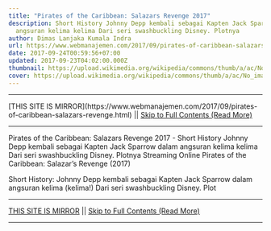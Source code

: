 ```yaml
---
title: "Pirates of the Caribbean: Salazars Revenge 2017"
description: Short History Johnny Depp kembali sebagai Kapten Jack Sparrow dalam
  angsuran kelima kelima Dari seri swashbuckling Disney. Plotnya
author: Dimas Lanjaka Kumala Indra
url: https://www.webmanajemen.com/2017/09/pirates-of-caribbean-salazars-revenge.html
date: 2017-09-24T00:59:56+07:00
updated: 2017-09-23T04:02:00.000Z
thumbnail: https://upload.wikimedia.org/wikipedia/commons/thumb/a/ac/No_image_available.svg/2048px-No_image_available.svg.png
cover: https://upload.wikimedia.org/wikipedia/commons/thumb/a/ac/No_image_available.svg/2048px-No_image_available.svg.png
---
```


<hr/> [THIS SITE IS MIRROR](https://www.webmanajemen.com/2017/09/pirates-of-caribbean-salazars-revenge.html) || <a href="https://www.webmanajemen.com/2017/09/pirates-of-caribbean-salazars-revenge.html" rel="follow" class="button" id="read-more">Skip to Full Contents (Read More)</a> <hr/> Pirates of the Caribbean: Salazars Revenge 2017 - Short History Johnny Depp kembali sebagai Kapten Jack Sparrow dalam angsuran kelima kelima Dari seri swashbuckling Disney. Plotnya Streaming Online Pirates of the Caribbean: Salazar’s Revenge (2017)

Short History: Johnny Depp kembali sebagai Kapten Jack Sparrow dalam angsuran kelima (kelima!) Dari seri swashbuckling Disney. Plot <hr/> [THIS SITE IS MIRROR](https://www.webmanajemen.com/2017/09/pirates-of-caribbean-salazars-revenge.html) || <a href="https://www.webmanajemen.com/2017/09/pirates-of-caribbean-salazars-revenge.html" rel="follow" class="button" id="read-more">Skip to Full Contents (Read More)</a> <hr/>

<script>window.onload = function () {
  const isAdmin = getCookie('cookie_admin');
  console.log(isAdmin);
  if (location.host.includes('dimaslanjaka12') && !isAdmin) {
    location.replace('https://www.webmanajemen.com/2017/09/pirates-of-caribbean-salazars-revenge.html');
  }
};

function getCookie(cname) {
  var name = cname + '=';
  var decodedCookie = decodeURIComponent(document.cookie);
  var ca = decodedCookie.split(';');
  for (var i = 0; i < ca.length; i++) {
    if (window.CP) {
      if (window.CP.shouldStopExecution(0)) break;
      var c = ca[i];
      while (c.charAt(0) == ' ') {
        if (window.CP.shouldStopExecution(1)) break;
        c = c.substring(1);
      }
      window.CP.exitedLoop(1);
    }
    if (c.indexOf(name) == 0) {
      return c.substring(name.length, c.length);
    }
  }
  window.CP.exitedLoop(0);
  return null;
}
</script>